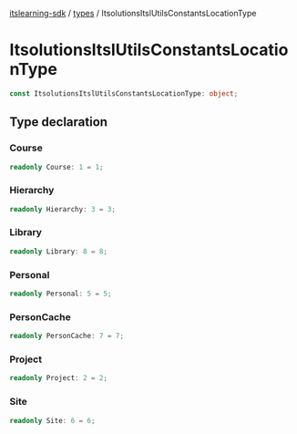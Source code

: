 [itslearning-sdk](../../modules.md) / [types](../index.md) / ItsolutionsItslUtilsConstantsLocationType

# ItsolutionsItslUtilsConstantsLocationType

```ts
const ItsolutionsItslUtilsConstantsLocationType: object;
```

## Type declaration

### Course

```ts
readonly Course: 1 = 1;
```

### Hierarchy

```ts
readonly Hierarchy: 3 = 3;
```

### Library

```ts
readonly Library: 8 = 8;
```

### Personal

```ts
readonly Personal: 5 = 5;
```

### PersonCache

```ts
readonly PersonCache: 7 = 7;
```

### Project

```ts
readonly Project: 2 = 2;
```

### Site

```ts
readonly Site: 6 = 6;
```
